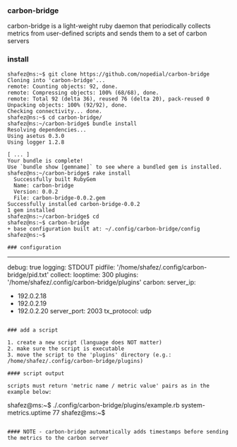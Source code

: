 ### carbon-bridge

carbon-bridge is a light-weight ruby daemon that periodically collects metrics from user-defined scripts and sends them to a set of carbon servers

### install

```
shafez@ns:~$ git clone https://github.com/nopedial/carbon-bridge
Cloning into 'carbon-bridge'...
remote: Counting objects: 92, done.
remote: Compressing objects: 100% (68/68), done.
remote: Total 92 (delta 36), reused 76 (delta 20), pack-reused 0
Unpacking objects: 100% (92/92), done.
Checking connectivity... done.
shafez@ns:~$ cd carbon-bridge/
shafez@ns:~/carbon-bridge$ bundle install
Resolving dependencies...
Using asetus 0.3.0
Using logger 1.2.8

[ ... ]
Your bundle is complete!
Use `bundle show [gemname]` to see where a bundled gem is installed.
shafez@ns:~/carbon-bridge$ rake install
  Successfully built RubyGem
  Name: carbon-bridge
  Version: 0.0.2
  File: carbon-bridge-0.0.2.gem
Successfully installed carbon-bridge-0.0.2
1 gem installed
shafez@ns:~/carbon-bridge$ cd
shafez@ns:~$ carbon-bridge
+ base configuration built at: ~/.config/carbon-bridge/config
shafez@ns:~$

### configuration

```
---
debug: true
logging: STDOUT
pidfile: '/home/shafez/.config/carbon-bridge/pid.txt'
collect:
  looptime: 300
  plugins: '/home/shafez/.config/carbon-bridge/plugins'
carbon:
  server_ip: 
  - 192.0.2.18
  - 192.0.2.19
  - 192.0.2.20
  server_port: 2003
  tx_protocol: udp
```

### add a script

1. create a new script (language does NOT matter)
2. make sure the script is executable
3. move the script to the 'plugins' directory (e.g.: /home/shafez/.config/carbon-bridge/plugins)

#### script output

scripts must return 'metric name / metric value' pairs as in the example below:

```
shafez@ms:~$ ./.config/carbon-bridge/plugins/example.rb 
system-metrics.uptime 77
shafez@ms:~$
```

#### NOTE - carbon-bridge automatically adds timestamps before sending the metrics to the carbon server
